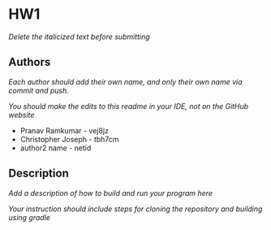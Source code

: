 # HW1 

*Delete the italicized text before submitting*

## Authors

*Each author should add their own name, and *only* their own name via commit and push.*

*You should make the edits to this readme in your IDE, not on the GitHub website*

* Pranav Ramkumar - vej8jz
* Christopher Joseph - tbh7cm
* author2 name - netid

## Description

*Add a description of how to build and run your program here*

*Your instruction should include steps for cloning the repository and building using gradle*

